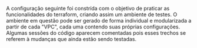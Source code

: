 A configuração seguinte foi constrída com o objetivo de praticar as funcionalidades do terraform, criando assim um ambiente de testes. O ambiente em questão pode ser gerado de forma individual e modularizada a partir de cada "VPC", cada uma contendo suas próprias configurações. Algumas sessões do código aparecem comentadas pois esses trechos se referem à mudanças que ainda estão sendo testadas. 
